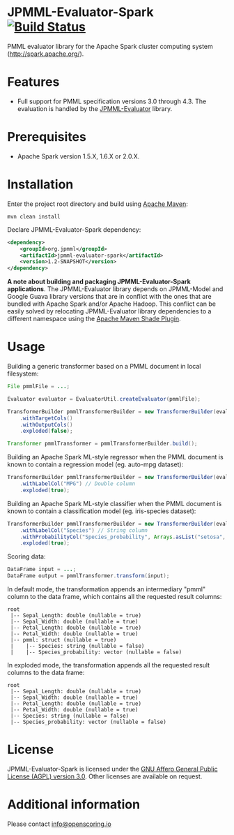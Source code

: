 JPMML-Evaluator-Spark [![Build Status](https://travis-ci.org/jpmml/jpmml-evaluator-spark.png?branch=master)](https://travis-ci.org/jpmml/jpmml-evaluator-spark)
===========

PMML evaluator library for the Apache Spark cluster computing system (http://spark.apache.org/).

# Features #

* Full support for PMML specification versions 3.0 through 4.3. The evaluation is handled by the [JPMML-Evaluator](https://github.com/jpmml/jpmml-evaluator) library.

# Prerequisites #

* Apache Spark version 1.5.X, 1.6.X or 2.0.X.

# Installation #

Enter the project root directory and build using [Apache Maven](http://maven.apache.org/):
```
mvn clean install
```

Declare JPMML-Evaluator-Spark dependency:
```xml
<dependency>
	<groupId>org.jpmml</groupId>
	<artifactId>jpmml-evaluator-spark</artifactId>
	<version>1.2-SNAPSHOT</version>
</dependency>
```

**A note about building and packaging JPMML-Evaluator-Spark applications**. The JPMML-Evaluator library depends on JPMML-Model and Google Guava library versions that are in conflict with the ones that are bundled with Apache Spark and/or Apache Hadoop. This conflict can be easily solved by relocating JPMML-Evaluator library dependencies to a different namespace using the [Apache Maven Shade Plugin](https://maven.apache.org/plugins/maven-shade-plugin/).

# Usage #

Building a generic transformer based on a PMML document in local filesystem:
```java
File pmmlFile = ...;

Evaluator evaluator = EvaluatorUtil.createEvaluator(pmmlFile);

TransformerBuilder pmmlTransformerBuilder = new TransformerBuilder(evaluator)
	.withTargetCols()
	.withOutputCols()
	.exploded(false);

Transformer pmmlTransformer = pmmlTransformerBuilder.build();
```

Building an Apache Spark ML-style regressor when the PMML document is known to contain a regression model (eg. auto-mpg dataset):
```java
TransformerBuilder pmmlTransformerBuilder = new TransformerBuilder(evaluator)
	.withLabelCol("MPG") // Double column
	.exploded(true);
```

Building an Apache Spark ML-style classifier when the PMML document is known to contain a classification model (eg. iris-species dataset):
```java
TransformerBuilder pmmlTransformerBuilder = new TransformerBuilder(evaluator)
	.withLabelCol("Species") // String column
	.withProbabilityCol("Species_probability", Arrays.asList("setosa", "versicolor", "virginica")) // Vector column
	.exploded(true);
```

Scoring data:
```java
DataFrame input = ...;
DataFrame output = pmmlTransformer.transform(input);
```

In default mode, the transformation appends an intermediary "pmml" column to the data frame, which contains all the requested result columns:
```
root
 |-- Sepal_Length: double (nullable = true)
 |-- Sepal_Width: double (nullable = true)
 |-- Petal_Length: double (nullable = true)
 |-- Petal_Width: double (nullable = true)
 |-- pmml: struct (nullable = true)
 |    |-- Species: string (nullable = false)
 |    |-- Species_probability: vector (nullable = false)
```

In exploded mode, the transformation appends all the requested result columns to the data frame:
```
root
 |-- Sepal_Length: double (nullable = true)
 |-- Sepal_Width: double (nullable = true)
 |-- Petal_Length: double (nullable = true)
 |-- Petal_Width: double (nullable = true)
 |-- Species: string (nullable = false)
 |-- Species_probability: vector (nullable = false)
```

# License #

JPMML-Evaluator-Spark is licensed under the [GNU Affero General Public License (AGPL) version 3.0](http://www.gnu.org/licenses/agpl-3.0.html). Other licenses are available on request.

# Additional information #

Please contact [info@openscoring.io](mailto:info@openscoring.io)
